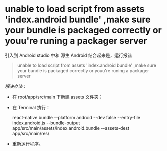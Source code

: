 # unable to load script from assets 'index.android bundle'  ,make sure your bundle is packaged correctly or youu're runing a packager server

引入到 Android studio 中和 源生 Android 结合起来是，运行报错

> unable to load script from assets 'index.android bundle'  ,make sure your bundle is packaged correctly or youu're runing a packager server

*解决办法*：

- 在 root/app/src/main 下新建 assets 文件夹；
- 在 Terminal 执行：

    react-native bundle --platform android --dev false --entry-file index.android.js --bundle-output app/src/main/assets/index.android.bundle --assets-dest app/src/main/res/

- 重新运行程序。